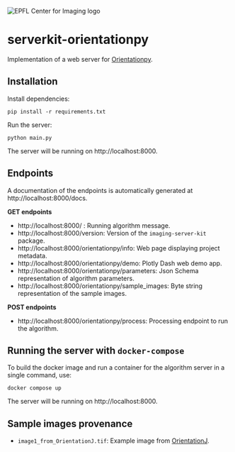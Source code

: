 ![EPFL Center for Imaging logo](https://imaging.epfl.ch/resources/logo-for-gitlab.svg)
# serverkit-orientationpy

Implementation of a web server for [Orientationpy](https://gitlab.com/epfl-center-for-imaging/orientationpy).

## Installation

Install dependencies:

```
pip install -r requirements.txt
```

Run the server:

```
python main.py
```

The server will be running on http://localhost:8000.

## Endpoints

A documentation of the endpoints is automatically generated at http://localhost:8000/docs.

**GET endpoints**

- http://localhost:8000/ : Running algorithm message.
- http://localhost:8000/version: Version of the `imaging-server-kit` package.
- http://localhost:8000/orientationpy/info: Web page displaying project metadata.
- http://localhost:8000/orientationpy/demo: Plotly Dash web demo app.
- http://localhost:8000/orientationpy/parameters: Json Schema representation of algorithm parameters.
- http://localhost:8000/orientationpy/sample_images: Byte string representation of the sample images.

**POST endpoints**

- http://localhost:8000/orientationpy/process: Processing endpoint to run the algorithm.

## Running the server with `docker-compose`

To build the docker image and run a container for the algorithm server in a single command, use:

```
docker compose up
```

The server will be running on http://localhost:8000.

## Sample images provenance

- `image1_from_OrientationJ.tif`: Example image from [OrientationJ](https://bigwww.epfl.ch/demo/orientationj/).
